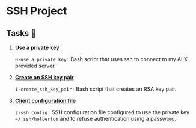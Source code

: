  <h1>SSH Project</h1>
    <h2>Tasks 📃</h2>
    <ol>
        <li>
            <strong>
                <a href="https://github.com/NyasimiPhilip/alx-system_engineering-devops/blob/master/0x0B-ssh/0-use_a_private_key">Use a private key</a>
            </strong>
            <p><code>0-use_a_private_key:</code> Bash script that uses ssh to connect to my ALX-provided server.</p>
        </li>
        <li>
            <strong>
                <a href="https://github.com/NyasimiPhilip/alx-system_engineering-devops/blob/master/0x0B-ssh/1-create_ssh_key_pair">Create an SSH key pair</a>
            </strong>
            <p><code>1-create_ssh_key_pair:</code> Bash script that creates an RSA key pair.</p>
        </li>
        <li>
            <strong>
                <a href="https://github.com/NyasimiPhilip/alx-system_engineering-devops/blob/master/0x0B-ssh/2-ssh_config">Client configuration file</a>
            </strong>
            <p><code>2-ssh_config:</code> SSH configuration file configured to use the private key <code>~/.ssh/holberton</code> and to refuse authentication using a password.</p>
        </li>
    </ol>
